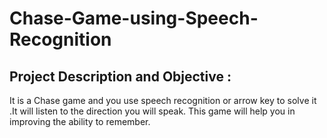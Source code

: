 # Chase-Game-using-Speech-Recognition

## Project Description and Objective :
It is a Chase game and you use speech recognition or arrow key  to solve it .It will listen to the direction you will speak. This game will help you in improving the ability to remember.
